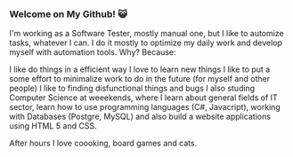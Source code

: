 ### Welcome on My Github! 😺

I'm working as a Software Tester, mostly manual one, but I like to automize tasks, whatever I can. I do it mostly to optimize my daily work and develop myself with automation tools. Why? Because:

I like do things in a efficient way
I love to learn new things
I like to put a some effort to minimalize work to do in the future (for myself and other people)
I like to finding disfunctional things and bugs
I also studing Computer Science at weeekends, where I learn about general fields of IT sector, learn how to use programming languages (C#, Javacript), working with Databases (Postgre, MySQL) and also build a website applications using HTML 5 and CSS.

After hours I love coooking, board games and cats.
<!--
**Shaqix/Shaqix** is a ✨ _special_ ✨ repository because its `README.md` (this file) appears on your GitHub profile.

Here are some ideas to get you started:

- 🔭 I’m currently working on ...
- 🌱 I’m currently learning ...
- 💬 Ask me about ...
- 📫 How to reach me: ...
-->
